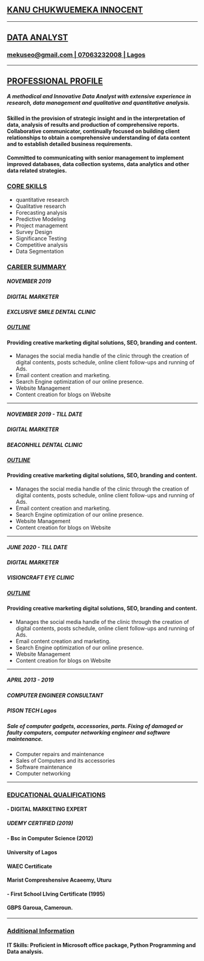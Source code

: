 ## **<u>KANU CHUKWUEMEKA INNOCENT**
---------------------------
## DATA ANALYST
### mekuseo@gmail.com | 07063232008 | Lagos</u>
-------------------------------------------
## <u>PROFESSIONAL PROFILE</u>
##### A methodical and Innovative Data Analyst with extensive experience in research, data management and qualitative and quantitative analysis.
#### Skilled in the provision of strategic insight and in the interpretation of data, analysis of results and production of comprehensive reports. Collaborative communicator, continually focused on building client relationships to obtain a comprehensive understanding of data content and to establish detailed business requirements.
#### Committed to communicating with senior management to implement improved databases, data collection systems, data analytics and other data related strategies.
### <u>CORE SKILLS</u>
* quantitative research  
* Qualitative research
* Forecasting analysis
* Predictive Modeling
* Project management
* Survey Design
* Significance Testing
* Competitive analysis
* Data Segmentation
### <u>CAREER SUMMARY</u>
##### NOVEMBER 2019         
##### DIGITAL MARKETER
##### EXCLUSIVE SMILE DENTAL CLINIC
##### <U>OUTLINE</U>
#### Providing creative marketing digital solutions, SEO, branding and content.
* Manages the social media handle of the clinic through the creation of digital contents, posts schedule, online client follow-ups and running of Ads.
* Email content creation and marketing.
* Search Engine optimization of our online presence.
* Website Management
* Content creation for blogs on Website
------------------------------------------------------------------------
##### NOVEMBER 2019 - TILL DATE         
##### DIGITAL MARKETER
##### BEACONHILL DENTAL CLINIC
##### <U>OUTLINE</U>
#### Providing creative marketing digital solutions, SEO, branding and content.
* Manages the social media handle of the clinic through the creation of digital contents, posts schedule, online client follow-ups and running of Ads.
* Email content creation and marketing.
* Search Engine optimization of our online presence.
* Website Management
* Content creation for blogs on Website
------------------------------------------------------------------------
##### JUNE 2020 - TILL DATE         
##### DIGITAL MARKETER
##### VISIONCRAFT EYE CLINIC
##### <U>OUTLINE</U>
#### Providing creative marketing digital solutions, SEO, branding and content.
* Manages the social media handle of the clinic through the creation of digital contents, posts schedule, online client follow-ups and running of Ads.
* Email content creation and marketing.
* Search Engine optimization of our online presence.
* Website Management
* Content creation for blogs on Website
------------------------------------------------------------------------
##### APRIL 2013 - 2019
##### COMPUTER ENGINEER CONSULTANT
##### PISON TECH Lagos
##### Sale of computer gadgets, accessories, parts. Fixing of damaged or faulty computers, computer networking engineer and software maintenance.
* Computer repairs and maintenance
* Sales of Computers and its accessories
* Software maintenance
* Computer networking
------------------------------------------------------------------------
### <u>EDUCATIONAL QUALIFICATIONS</u>
#### - DIGITAL MARKETING EXPERT
##### UDEMY CERTIFIED (2019)
#### - Bsc in Computer Science (2012)
#### University of Lagos
#### WAEC Certificate
#### Marist Compreshensive Acaeemy, Uturu
#### - First School LIving Certificate (1995)
#### GBPS Garoua, Cameroun.
------------------------------------------------------------------------
### <u>Additional Information</u>
#### IT Skills: Proficient in Microsoft office package, Python Programming and Data analysis.
